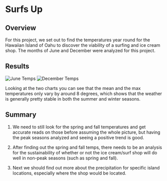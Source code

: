 # Surfs Up

## Overview

For this project, we set out to find the temperatures year round for the Hawaiian Island of Oahu to discover the viability of a surfing and ice cream shop. The months of June and December were analyzed for this project.

## Results
![June Temps](https://user-images.githubusercontent.com/75768098/110345959-b6c45500-7ff4-11eb-9c2b-7f76dcde6bc9.png)
![December Temps](https://user-images.githubusercontent.com/75768098/110345966-b88e1880-7ff4-11eb-9883-2b008e14a248.png)


Looking at the two charts you can see that the mean and the max temperatures only vary by around 8 degrees, which shows that the weather is generally pretty stable in both the summer and winter seasons.


## Summary

1) We need to still look for the spring and fall temperatures and get accurate reads on those before assuming the whole picture, but having the peak seasons analyzed and seeing a positive trend is good.

2) After finding out the spring and fall temps, there needs to be an analysis for the sustainability of whether or not the ice cream/surf shop will do well in non-peak seasons (such as spring and fall).

3) Next we should find out more about the precipitation for specific island locations, especially where the shop would be located. 
